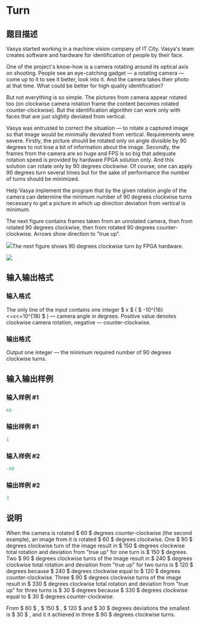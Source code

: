 # Turn

## 题目描述

Vasya started working in a machine vision company of IT City. Vasya's team creates software and hardware for identification of people by their face.

One of the project's know-how is a camera rotating around its optical axis on shooting. People see an eye-catching gadget — a rotating camera — come up to it to see it better, look into it. And the camera takes their photo at that time. What could be better for high quality identification?

But not everything is so simple. The pictures from camera appear rotated too (on clockwise camera rotation frame the content becomes rotated counter-clockwise). But the identification algorithm can work only with faces that are just slightly deviated from vertical.

Vasya was entrusted to correct the situation — to rotate a captured image so that image would be minimally deviated from vertical. Requirements were severe. Firstly, the picture should be rotated only on angle divisible by 90 degrees to not lose a bit of information about the image. Secondly, the frames from the camera are so huge and FPS is so big that adequate rotation speed is provided by hardware FPGA solution only. And this solution can rotate only by 90 degrees clockwise. Of course, one can apply 90 degrees turn several times but for the sake of performance the number of turns should be minimized.

Help Vasya implement the program that by the given rotation angle of the camera can determine the minimum number of 90 degrees clockwise turns necessary to get a picture in which up direction deviation from vertical is minimum.

The next figure contains frames taken from an unrotated camera, then from rotated 90 degrees clockwise, then from rotated 90 degrees counter-clockwise. Arrows show direction to "true up".

![](https://cdn.luogu.com.cn/upload/vjudge_pic/CF630M/0a70d06294ba14cf6932d88e73f7104a80a47ffd.png)The next figure shows 90 degrees clockwise turn by FPGA hardware.

![](https://cdn.luogu.com.cn/upload/vjudge_pic/CF630M/27415d2b40a093696eff613b76f89792e0d969f3.png)

## 输入输出格式

### 输入格式

The only line of the input contains one integer $ x $ ( $ -10^{18}<=x<=10^{18} $ ) — camera angle in degrees. Positive value denotes clockwise camera rotation, negative — counter-clockwise.

### 输出格式

Output one integer — the minimum required number of 90 degrees clockwise turns.

## 输入输出样例

### 输入样例 #1

```cpp
60

```
### 输出样例 #1

```cpp
1

```
### 输入样例 #2

```cpp
-60

```
### 输出样例 #2

```cpp
3

```
## 说明

When the camera is rotated $ 60 $ degrees counter-clockwise (the second example), an image from it is rotated $ 60 $ degrees clockwise. One $ 90 $ degrees clockwise turn of the image result in $ 150 $ degrees clockwise total rotation and deviation from "true up" for one turn is $ 150 $ degrees. Two $ 90 $ degrees clockwise turns of the image result in $ 240 $ degrees clockwise total rotation and deviation from "true up" for two turns is $ 120 $ degrees because $ 240 $ degrees clockwise equal to $ 120 $ degrees counter-clockwise. Three $ 90 $ degrees clockwise turns of the image result in $ 330 $ degrees clockwise total rotation and deviation from "true up" for three turns is $ 30 $ degrees because $ 330 $ degrees clockwise equal to $ 30 $ degrees counter-clockwise.

From $ 60 $ , $ 150 $ , $ 120 $ and $ 30 $ degrees deviations the smallest is $ 30 $ , and it it achieved in three $ 90 $ degrees clockwise turns.

